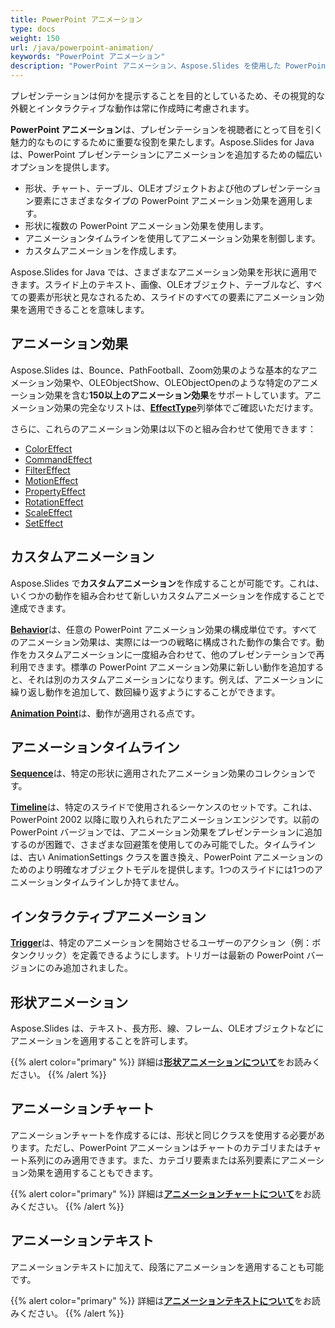 ```yaml
---
title: PowerPoint アニメーション
type: docs
weight: 150
url: /java/powerpoint-animation/
keywords: "PowerPoint アニメーション"
description: "PowerPoint アニメーション、Aspose.Slides を使用した PowerPoint スライドアニメーション。"
---
```


プレゼンテーションは何かを提示することを目的としているため、その視覚的な外観とインタラクティブな動作は常に作成時に考慮されます。

**PowerPoint アニメーション**は、プレゼンテーションを視聴者にとって目を引く魅力的なものにするために重要な役割を果たします。Aspose.Slides for Java は、PowerPoint プレゼンテーションにアニメーションを追加するための幅広いオプションを提供します。

- 形状、チャート、テーブル、OLEオブジェクトおよび他のプレゼンテーション要素にさまざまなタイプの PowerPoint アニメーション効果を適用します。
- 形状に複数の PowerPoint アニメーション効果を使用します。
- アニメーションタイムラインを使用してアニメーション効果を制御します。
- カスタムアニメーションを作成します。

Aspose.Slides for Java では、さまざまなアニメーション効果を形状に適用できます。スライド上のテキスト、画像、OLEオブジェクト、テーブルなど、すべての要素が形状と見なされるため、スライドのすべての要素にアニメーション効果を適用できることを意味します。

## **アニメーション効果**
Aspose.Slides は、Bounce、PathFootball、Zoom効果のような基本的なアニメーション効果や、OLEObjectShow、OLEObjectOpenのような特定のアニメーション効果を含む**150以上のアニメーション効果**をサポートしています。アニメーション効果の完全なリストは、[**EffectType**](https://reference.aspose.com/slides/net/aspose.slides.animation/effecttype)列挙体でご確認いただけます。

さらに、これらのアニメーション効果は以下のと組み合わせて使用できます：

- [ColorEffect](https://reference.aspose.com/slides/java/com.aspose.slides/ColorEffect)
- [CommandEffect](https://reference.aspose.com/slides/java/com.aspose.slides/CommandEffect)
- [FilterEffect](https://reference.aspose.com/slides/java/com.aspose.slides/FilterEffect)
- [MotionEffect](https://reference.aspose.com/slides/java/com.aspose.slides/MotionEffect)
- [PropertyEffect](https://reference.aspose.com/slides/java/com.aspose.slides/PropertyEffect)
- [RotationEffect](https://reference.aspose.com/slides/java/com.aspose.slides/RotationEffect)
- [ScaleEffect](https://reference.aspose.com/slides/java/com.aspose.slides/ScaleEffect)
- [SetEffect](https://reference.aspose.com/slides/java/com.aspose.slides/SetEffect)

## **カスタムアニメーション**
Aspose.Slides で**カスタムアニメーション**を作成することが可能です。これは、いくつかの動作を組み合わせて新しいカスタムアニメーションを作成することで達成できます。

[**Behavior**](https://reference.aspose.com/slides/java/com.aspose.slides/Behavior)は、任意の PowerPoint アニメーション効果の構成単位です。すべてのアニメーション効果は、実際には一つの戦略に構成された動作の集合です。動作をカスタムアニメーションに一度組み合わせて、他のプレゼンテーションで再利用できます。標準の PowerPoint アニメーション効果に新しい動作を追加すると、それは別のカスタムアニメーションになります。例えば、アニメーションに繰り返し動作を追加して、数回繰り返すようにすることができます。

[**Animation Point**](https://reference.aspose.com/slides/java/com.aspose.slides/Point)は、動作が適用される点です。

## **アニメーションタイムライン**
[**Sequence**](https://reference.aspose.com/slides/java/com.aspose.slides/Sequence)は、特定の形状に適用されたアニメーション効果のコレクションです。

[**Timeline**](https://reference.aspose.com/slides/java/com.aspose.slides/AnimationTimeLine)は、特定のスライドで使用されるシーケンスのセットです。これは、PowerPoint 2002 以降に取り入れられたアニメーションエンジンです。以前の PowerPoint バージョンでは、アニメーション効果をプレゼンテーションに追加するのが困難で、さまざまな回避策を使用してのみ可能でした。タイムラインは、古い AnimationSettings クラスを置き換え、PowerPoint アニメーションのためのより明確なオブジェクトモデルを提供します。1つのスライドには1つのアニメーションタイムラインしか持てません。

## **インタラクティブアニメーション**
[**Trigger**](https://reference.aspose.com/slides/java/com.aspose.slides/EffectTriggerType)は、特定のアニメーションを開始させるユーザーのアクション（例：ボタンクリック）を定義できるようにします。トリガーは最新の PowerPoint バージョンにのみ追加されました。

## **形状アニメーション**
Aspose.Slides は、テキスト、長方形、線、フレーム、OLEオブジェクトなどにアニメーションを適用することを許可します。

{{% alert color="primary" %}} 
詳細は[**形状アニメーションについて**](/slides/java/shape-animation/)をお読みください。
{{% /alert %}}

## **アニメーションチャート**
アニメーションチャートを作成するには、形状と同じクラスを使用する必要があります。ただし、PowerPoint アニメーションはチャートのカテゴリまたはチャート系列にのみ適用できます。また、カテゴリ要素または系列要素にアニメーション効果を適用することもできます。

{{% alert color="primary" %}} 
詳細は[**アニメーションチャートについて**](/slides/java/animated-charts/)をお読みください。
{{% /alert %}}

## **アニメーションテキスト**
アニメーションテキストに加えて、段落にアニメーションを適用することも可能です。

{{% alert color="primary" %}} 
詳細は[**アニメーションテキストについて**](/slides/java/animated-text/)をお読みください。
{{% /alert %}}